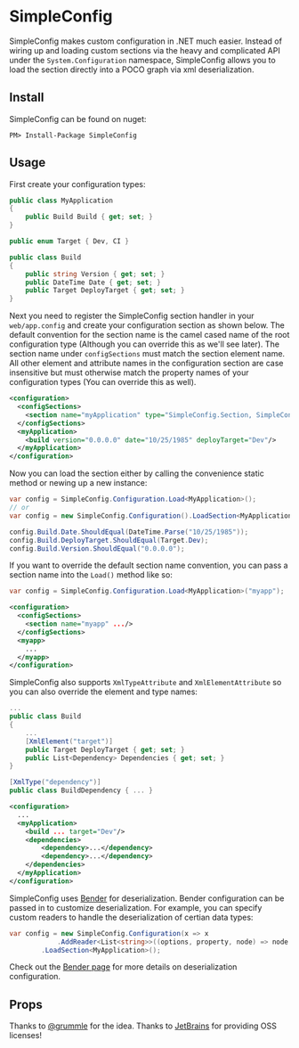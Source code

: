 SimpleConfig
=============

SimpleConfig makes custom configuration in .NET much easier. Instead of wiring up and loading custom sections via the heavy and complicated API under the `System.Configuration` namespace, SimpleConfig allows you to load the section directly into a POCO graph via xml deserialization.

Install
------------

SimpleConfig can be found on nuget:

    PM> Install-Package SimpleConfig

Usage
------------

First create your configuration types:

```csharp
public class MyApplication
{
    public Build Build { get; set; }
}

public enum Target { Dev, CI }

public class Build
{
    public string Version { get; set; }
    public DateTime Date { get; set; }
    public Target DeployTarget { get; set; }
}
```

Next you need to register the SimpleConfig section handler in your `web/app.config` and create your configuration section as shown below. The default convention for the section name is the camel cased name of the root configuration type (Although you can override this as we'll see later). The section name under `configSections` must match the section element name. All other element and attribute names in the configuration section are case insensitive but must otherwise match the property names of your configuration types (You can override this as well).

```xml
<configuration>
  <configSections>
    <section name="myApplication" type="SimpleConfig.Section, SimpleConfig"/>
  </configSections>
  <myApplication>
    <build version="0.0.0.0" date="10/25/1985" deployTarget="Dev"/>
  </myApplication>
</configuration>
```

Now you can load the section either by calling the convenience static method or newing up a new instance:

```csharp
var config = SimpleConfig.Configuration.Load<MyApplication>();
// or
var config = new SimpleConfig.Configuration().LoadSection<MyApplication>();

config.Build.Date.ShouldEqual(DateTime.Parse("10/25/1985"));
config.Build.DeployTarget.ShouldEqual(Target.Dev);
config.Build.Version.ShouldEqual("0.0.0.0");
```

If you want to override the default section name convention, you can pass a section name into the `Load()` method like so:

```csharp
var config = SimpleConfig.Configuration.Load<MyApplication>("myapp");
```

```xml
<configuration>
  <configSections>
    <section name="myapp" .../>
  </configSections>
  <myapp>
    ...
  </myapp>
</configuration>
```

SimpleConfig also supports `XmlTypeAttribute` and `XmlElementAttribute` so you can also override the element and type names:

```csharp
...
public class Build
{
    ...
    [XmlElement("target")]
    public Target DeployTarget { get; set; }
    public List<Dependency> Dependencies { get; set; }
}

[XmlType("dependency")]
public class BuildDependency { ... }
```

```xml
<configuration>
  ...
  <myApplication>
    <build ... target="Dev"/>
    <dependencies>
        <dependency>...</dependency>
        <dependency>...</dependency>
    </dependencies>
  </myApplication>
</configuration>
```

SimpleConfig uses [Bender](/mikeobrien/Bender) for deserialization. Bender configuration can be passed in to customize deserialization. For example, you can specify custom readers to handle the deserialization of certian data types:

```csharp
var config = new SimpleConfig.Configuration(x => x
            .AddReader<List<string>>((options, property, node) => node.Value.Split(',').ToList()))
        .LoadSection<MyApplication>();
```

Check out the [Bender page](/mikeobrien/Bender) for more details on deserialization configuration.

Props
------------

Thanks to [@grummle](/grummle) for the idea. Thanks to [JetBrains](http://www.jetbrains.com/) for providing OSS licenses! 